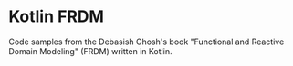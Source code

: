# Kotlin FRDM
Code samples from the Debasish Ghosh's book "Functional and Reactive Domain Modeling" (FRDM) written in Kotlin.
